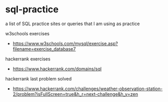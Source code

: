 # sql-practice
a list of SQL practice sites or queries that I am using as practice

w3schools exercises
- https://www.w3schools.com/mysql/exercise.asp?filename=exercise_database7

hackerrank exercises
- https://www.hackerrank.com/domains/sql

hackerrank last problem solved
- https://www.hackerrank.com/challenges/weather-observation-station-2/problem?isFullScreen=true&h_r=next-challenge&h_v=zen
